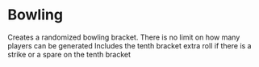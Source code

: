 # Bowling
Creates a randomized bowling bracket. There is no limit on how many players can be generated
Includes the tenth bracket extra roll if there is a strike or a spare on the tenth bracket
